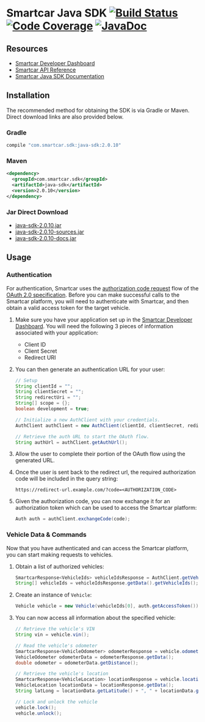 # Smartcar Java SDK [![Build Status][ci-image]][ci-url] [![Code Coverage][coverage-image]][coverage-url] [![JavaDoc][javadoc-image]][javadoc-url]

## Resources
 * [Smartcar Developer Dashboard][smartcar-developer]
 * [Smartcar API Reference][smartcar-docs-api]
 * [Smartcar Java SDK Documentation][smartcar-sdk-javadoc]

## Installation
The recommended method for obtaining the SDK is via Gradle or Maven. Direct
download links are also provided below.

### Gradle
```groovy
compile "com.smartcar.sdk:java-sdk:2.0.10"
```

### Maven
```xml
<dependency>
  <groupId>com.smartcar.sdk</groupId>
  <artifactId>java-sdk</artifactId>
  <version>2.0.10</version>
</dependency>
```

### Jar Direct Download
* [java-sdk-2.0.10.jar](https://bintray.com/smartcar/library/download_file?file_path=com%2Fsmartcar%2Fsdk%2Fjava-sdk%2F2.0.10%2Fjava-sdk-2.0.10.jar)
* [java-sdk-2.0.10-sources.jar](https://bintray.com/smartcar/library/download_file?file_path=com%2Fsmartcar%2Fsdk%2Fjava-sdk%2F2.0.10%2Fjava-sdk-2.0.10-sources.jar)
* [java-sdk-2.0.10-docs.jar](https://bintray.com/smartcar/library/download_file?file_path=com%2Fsmartcar%2Fsdk%2Fjava-sdk%2F2.0.10%2Fjava-sdk-2.0.10-docs.jar)


## Usage

### Authentication
For authentication, Smartcar uses the [authorization code request][1] flow of
the [OAuth 2.0 specification][2]. Before you can make successful calls to the
Smartcar platform, you will need to authenticate with Smartcar, and then obtain
a valid access token for the target vehicle.



1.  Make sure you have your application set up in the
    [Smartcar Developer Dashboard][smartcar-developer]. You will need the following 3 pieces of
    information associated with your application:
    * Client ID
    * Client Secret
    * Redirect URI
2.  You can then generate an authentication URL for your user:

    ```java
    // Setup
    String clientId = "";
    String clientSecret = "";
    String redirectUri = "";
    String[] scope = {};
    boolean development = true;

    // Initialize a new AuthClient with your credentials.
    AuthClient authClient = new AuthClient(clientId, clientSecret, redirectUri, scope, development);

    // Retrieve the auth URL to start the OAuth flow.
    String authUrl = authClient.getAuthUrl();
    ```

3.  Allow the user to complete their portion of the OAuth flow using the
    generated URL.

4.  Once the user is sent back to the redirect url, the required
    authorization code will be included in the query string:

    `https://redirect-url.example.com/?code=<AUTHORIZATION_CODE>`

5.  Given the authorization code, you can now exchange it for an authorization
    token which can be used to access the Smartcar platform:

    ```java
    Auth auth = authClient.exchangeCode(code);
    ```

### Vehicle Data & Commands
Now that you have authenticated and can access the Smartcar platform, you can
start making requests to vehicles.

1.  Obtain a list of authorized vehicles:

    ```java
    SmartcarResponse<VehicleIds> vehicleIdsResponse = AuthClient.getVehicleIds(auth.getAccessToken());
    String[] vehicleIds = vehicleIdsResponse.getData().getVehicleIds();
    ```

2.  Create an instance of `Vehicle`:

    ```java
    Vehicle vehicle = new Vehicle(vehicleIds[0], auth.getAccessToken());
    ```

3.  You can now access all information about the specified vehicle:

    ```java
    // Retrieve the vehicle's VIN
    String vin = vehicle.vin();

    // Read the vehicle's odometer
    SmartcarResponse<VehicleOdometer> odometerResponse = vehicle.odometer();
    VehicleOdometer odometerData = odometerResponse.getData();
    double odometer = odometerData.getDistance();

    // Retrieve the vehicle's location
    SmartcarResponse<VehicleLocation> locationResponse = vehicle.location();
    VehicleLocation locationData = locationResponse.getData();
    String latLong = locationData.getLatitude() + ", " + locationData.getLongitude();

    // Lock and unlock the vehicle
    vehicle.lock();
    vehicle.unlock();
    ```

[1]: https://tools.ietf.org/html/rfc6749#section-1.3.1
[2]: https://tools.ietf.org/html/rfc6749

[smartcar-developer]: https://developer.smartcar.com
[smartcar-docs-api]: https://smartcar.com/docs
[smartcar-sdk-javadoc]: https://smartcar.github.io/java-sdk

[ci-image]: https://travis-ci.com/smartcar/java-sdk.svg?token=jMbuVtXPGeJMPdsn7RQ5&branch=master
[ci-url]: https://travis-ci.com/smartcar/java-sdk
[coverage-image]: https://codecov.io/gh/smartcar/java-sdk/branch/master/graph/badge.svg?token=nZAITx7w3X
[coverage-url]: https://codecov.io/gh/smartcar/java-sdk
[javadoc-image]: https://img.shields.io/badge/javadoc-2.0.10-brightgreen.svg
[javadoc-url]: https://smartcar.github.io/java-sdk
